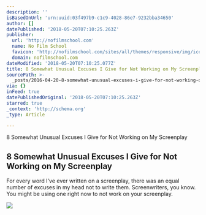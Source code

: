 ```yaml
---
description: ''
isBasedOnUrl: 'urn:uuid:03f497b9-c1c9-4028-86e7-9232bba34650'
author: []
datePublished: '2018-05-20T07:10:25.263Z'
publisher:
  url: 'http://nofilmschool.com'
  name: No Film School
  favicon: 'http://nofilmschool.com/sites/all/themes/responsive/img/icons/favicon.ico'
  domain: nofilmschool.com
dateModified: '2018-05-20T07:10:25.077Z'
title: 8 Somewhat Unusual Excuses I Give for Not Working on My Screenplay
sourcePath: >-
  _posts/2016-04-20-8-somewhat-unusual-excuses-i-give-for-not-working-on-my-scre.md
via: {}
inFeed: true
datePublishedOriginal: '2018-05-20T07:10:25.263Z'
starred: true
_context: 'http://schema.org'
_type: Article

---
```

8 Somewhat Unusual Excuses I Give for Not Working on My Screenplay

<article style=""><h1>8 Somewhat Unusual Excuses I Give for Not Working on My Screenplay</h1><p>For every word I've ever written on a screenplay, there was an equal number of excuses in my head not to write them. Screenwriters, you know. You might be using one right now to not work on your screenplay.</p><img src="http://nofilmschool.com/sites/default/files/styles/facebook/public/broken_pencils.jpg?itok=7g0AdjL6" /></article>